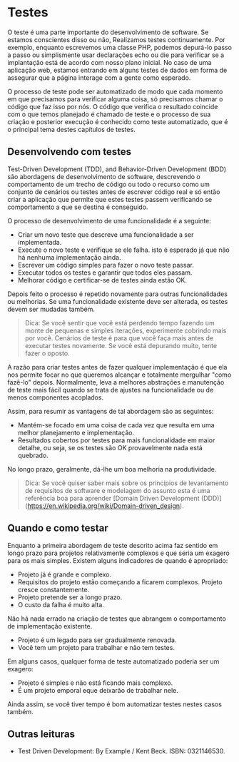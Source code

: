 Testes
=======

O teste é uma parte importante do desenvolvimento de software. Se estamos conscientes disso ou não, Realizamos testes continuamente.
Por exemplo, enquanto escrevemos uma classe PHP, podemos depurá-lo passo a passo ou simplismente usar declarações echo ou die para verificar se a implantação está de acordo com nosso plano inicial. 
No caso de uma aplicação web, estamos entrando em alguns  testes de dados em forma de assegurar que a página interage com a gente como esperado.

O processo de teste pode ser automatizado de modo que cada momento em que precisamos para verificar alguma coisa, só precisamos chamar o código que faz isso por nós. O código que verifica o resultado coincide com o que temos planejado é chamado de teste e o processo de sua criação e posterior execução é conhecido como teste automatizado,
que é o principal tema destes capítulos de testes.


Desenvolvendo com testes
------------------

Test-Driven Development (TDD), and Behavior-Driven Development (BDD) são abordagens de desenvolvimento de software, 
descrevendo o comportamento de um trecho de código ou todo o recurso como um conjunto de cenários ou testes antes de escrever 
código real e só então criar a aplicação que permite que estes testes passem verificando se comportamento a que se destina é conseguido.

O processo de desenvolvimento de uma funcionalidade é a seguinte:

- Criar um novo teste que descreve uma funcionalidade a ser implementada.
- Execute o novo teste e verifique se ele falha. isto é esperado já que não há nenhuma implementação ainda.
- Escrever um código simples para fazer o novo teste passar.
- Executar todos os testes e garantir que todos eles passam.
- Melhorar código e certificar-se de testes ainda estão OK.

Depois feito o processo é repetido novamente para outras funcionalidades ou melhorias. 
Se uma funcionalidade existente deve ser alterada, os testes devem ser mudadas também.

> Dica:  Se você sentir que você está perdendo tempo fazendo um monte de pequenas e simples iterações, experimente cobrindo mais por você.
> Cenários de teste é para que você faça mais antes de executar testes novamente. Se você está depurando muito, tente fazer o oposto.

A razão para criar testes antes de fazer qualquer implementação é que ela nos permite focar no que queremos alcançar e totalmente mergulhar "como fazê-lo" depois.
Normalmente, leva a melhores abstrações e manutenção de teste mais fácil quando se trata de ajustes na funcionalidade ou de menos componentes acoplados.
  
Assim, para resumir as vantagens de tal abordagem são as seguintes:

- Mantém-se focado em uma coisa de cada vez que resulta em uma melhor planejamento e implementação.
- Resultados cobertos por testes para mais funcionalidade em maior detalhe, ou seja, se os testes são OK provavelmente nada está quebrado.

No longo prazo, geralmente, dá-lhe um boa melhoria na produtividade.

> Dica: Se você quiser saber mais sobre os princípios de levantamento de requisitos de software e modelagem do assunto
> esta é uma referência boa para aprender [Domain Driven Development (DDD)] (https://en.wikipedia.org/wiki/Domain-driven_design).

Quando e como testar
------------------

Enquanto a primeira abordagem de teste descrito acima faz sentido em longo prazo para projetos relativamente complexos e que seria um exagero
para os mais simples. Existem alguns indicadores de quando é apropriado:

- Projeto já é grande e complexo.
- Requisitos do projeto estão começando a ficarem complexos. Projeto cresce constantemente.
- Projeto pretende ser a longo prazo.
- O custo da falha é muito alta.

Não há nada errado na criação de testes que abrangem o comportamento de implementação existente.

- Projeto é um legado para ser gradualmente renovada.
- Você tem um projeto para trabalhar e não tem testes.

Em alguns casos, qualquer forma de teste automatizado poderia ser um exagero:

- Projeto é simples e não está ficando mais complexo.
- É um projeto emporal eque deixarão de trabalhar nele.

Ainda assim, se você tiver tempo é bom automatizar testes nestes casos também.

Outras leituras
-------------

- Test Driven Development: By Example / Kent Beck. ISBN: 0321146530.
